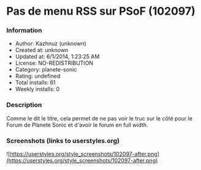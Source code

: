 # Pas de menu RSS sur PSoF (102097)

### Information
- Author: Kazhnuz (unknown)
- Created at: unknown
- Updated at: 6/1/2014, 1:23:25 AM
- License: NO-REDISTRIBUTION
- Category: planete-sonic
- Rating: undefined
- Total installs: 61
- Weekly installs: 0


### Description
Comme le dit le titre, cela permet de ne pas voir le truc sur le côté pour le Forum de Planete Sonic et d'avoir le forum en full width.


### Screenshots (links to userstyles.org)
![https://userstyles.org/style_screenshots/102097-after.png](https://userstyles.org/style_screenshots/102097-after.png)


